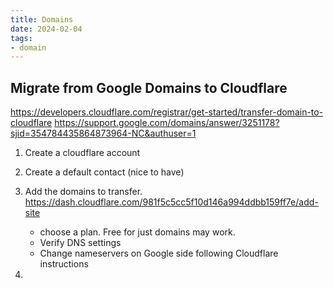 ```yaml
---
title: Domains
date: 2024-02-04
tags:
- domain
---
```


## Migrate from Google Domains to Cloudflare

<https://developers.cloudflare.com/registrar/get-started/transfer-domain-to-cloudflare>
<https://support.google.com/domains/answer/3251178?sjid=354784435864873964-NC&authuser=1>

1. Create a cloudflare account
1. Create a default contact (nice to have)
1. Add the domains to transfer. <https://dash.cloudflare.com/981f5c5cc5f10d146a994ddbb159ff7e/add-site>
    - choose a plan. Free for just domains may work.
    - Verify DNS settings
    - Change nameservers on Google side following Cloudflare instructions

1.
